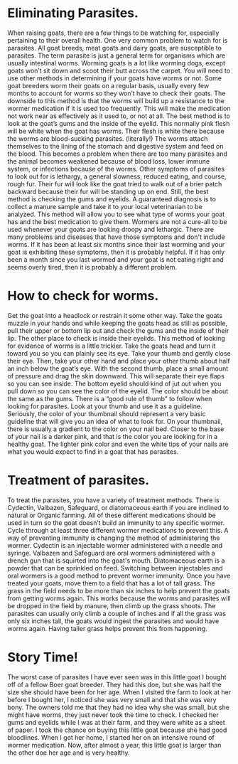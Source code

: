 # Eliminating Parasites.

 When raising goats, there are a few things to be watching for, especially pertaining to their overall health. One very common problem to watch for is parasites. All goat breeds, meat goats and dairy goats, are susceptible to parasites. The term parasite is just a general term for organisms which are usually intestinal worms. Worming goats is a lot like worming dogs, except goats won’t sit down and scoot their butt across the carpet. You will need to use other methods in determining if your goats have worms or not. Some goat breeders worm their goats on a regular basis, usually every few months to account for worms so they won’t have to check their goats. The downside to this method is that the worms will build up a resistance to the wormer medication if it is used too frequently. This will make the medication not work near as effectively as it used to, or not at all. The best method is to look at the goat’s gums and the inside of the eyelid. This normally pink flesh will be white when the goat has worms. Their flesh is white there because the worms are blood-sucking parasites. (literally!) The worms attach themselves to the lining of the stomach and digestive system and feed on the blood. This becomes a problem when there are too many parasites and the animal becomes weakened because of blood loss, lower immune system, or infections because of the worms. Other symptoms of parasites to look out for is lethargy, a general slowness, reduced eating, and course, rough fur. Their fur will look like the goat tried to walk out of a brier patch backward because their fur will be standing up on end. Still, the best method is checking the gums and eyelids. A guaranteed diagnosis is to collect a manure sample and take it to your local veterinarian to be analyzed. This method will allow you to see what type of worms your goat has and the best medication to give them. Wormers are not a cure-all to be used whenever your goats are looking droopy and lethargic. There are many problems and diseases that have those symptoms and don't include worms. If it has been at least six months since their last worming and your goat is exhibiting these symptoms, then it is probably helpful. If it has only been a month since you last wormed and your goat is not eating right and seems overly tired, then it is probably a different problem.

# How to check for worms.

 Get the goat into a headlock or restrain it some other way. Take the goats muzzle in your hands and while keeping the goats head as still as possible, pull their upper or bottom lip out and check the gums and the inside of their lip. The other place to check is inside their eyelids. This method of looking for evidence of worms is a little trickier. Take the goats head and turn it toward you so you can plainly see its eye. Take your thumb and gently close their eye. Then, take your other hand and place your other thumb about half an inch below the goat’s eye. With the second thumb, place a small amount of pressure and drag the skin downward. This will separate their eye flaps so you can see inside. The bottom eyelid should kind of jut out when you pull down so you can see the color of the eyelid. The color should be about the same as the gums. There is a “good rule of thumb” to follow when looking for parasites. Look at your thumb and use it as a guideline. Seriously, the color of your thumbnail should represent a very basic guideline that will give you an idea of what to look for. On your thumbnail, there is usually a gradient to the color on your nail bed. Closer to the base of your nail is a darker pink, and that is the color you are looking for in a healthy goat. The lighter pink color and even the white tips of your nails are what you would expect to find in a goat that has parasites.

# Treatment of parasites. 

To treat the parasites, you have a variety of treatment methods. There is Cydectin, Valbazen, Safeguard, or diatomaceous earth if you are inclined to natural or Organic farming. All of these different medications should be used in turn so the goat doesn’t build an immunity to any specific wormer. Cycle through at least three different wormer medications to prevent this. A way of preventing immunity is changing the method of administering the wormer. Cydectin is an injectable wormer administered with a needle and syringe. Valbazen and Safeguard are oral wormers administered with a drench gun that is squirted into the goat's mouth. Diatomaceous earth is a powder that can be sprinkled on feed. Switching between injectables and oral wormers is a good method to prevent wormer immunity. Once you have treated your goats, move them to a field that has a lot of tall grass. The grass in the field needs to be more than six inches to help prevent the goats from getting worms again. This works because the worms and parasites will be dropped in the field by manure, then climb up the grass shoots. The parasites can usually only climb a couple of inches and if all the grass was only six inches tall, the goats would ingest the parasites and would have worms again. Having taller grass helps prevent this from happening.

# Story Time!

 The worst case of parasites I have ever seen was in this little goat I bought off of a fellow Boer goat breeder. They had this doe, but she was half the size she should have been for her age. When I visited the farm to look at her before I bought her, I noticed she was very small and that she was very bony. The owners told me that they had no idea why she was small, but she might have worms, they just never took the time to check. I checked her gums and eyelids while I was at their farm, and they were white as a sheet of paper. I took the chance on buying this little goat because she had good bloodlines. When I got her home, I started her on an intensive round of wormer medication. Now, after almost a year, this little goat is larger than the other doe her age and is very healthy.
